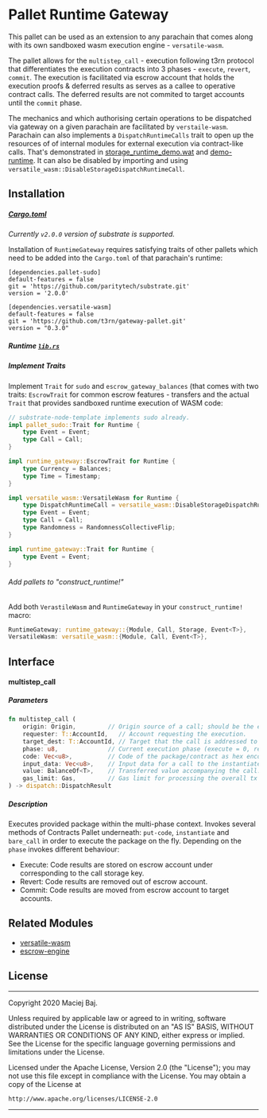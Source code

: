 # Pallet Runtime Gateway 

This pallet can be used as an extension to any parachain that comes along with its own sandboxed wasm execution engine - `versatile-wasm`. 

The pallet allows for the `multistep_call` - execution following t3rn protocol that differentiates the execution contracts into 3 phases - `execute`, `revert`, `commit`. The execution is facilitated via escrow account that holds the execution proofs & deferred results as serves as a callee to operative contract calls. The deferred results are not commited to target accounts until the `commit` phase. 

The mechanics and which authorising certain operations to be dispatched via gateway on a given parachain are facilitated by `verstaile-wasm`. Parachain can also implements a `DispatchRuntimeCalls` trait to open up the resources of of internal modules for external execution via contract-like calls. That's demonstrated in [storage_runtime_demo.wat](../contracts-gateway/fixtures/32b-account-and-u128-balance/storage_runtime_demo.wat) and [demo-runtime](../../demo-runtime). It can also be disabled by importing and using ``versatile_wasm::DisableStorageDispatchRuntimeCall``.


## Installation

##### [Cargo.toml](https://github.com/t3rn/t3rn/blob/development/gateway/demo-runtime/runtime/Cargo.toml)

_Currently `v2.0.0` version of substrate is supported._

Installation of `RuntimeGateway` requires satisfying traits of other pallets which need to be added into the `Cargo.toml` of that parachain's runtime:
```rust,nofmt
[dependencies.pallet-sudo]
default-features = false
git = 'https://github.com/paritytech/substrate.git'
version = '2.0.0'

[dependencies.versatile-wasm]
default-features = false
git = 'https://github.com/t3rn/gateway-pallet.git'
version = "0.3.0"
```

##### Runtime [`lib.rs`](https://github.com/t3rn/t3rn/blob/development/gateway/demo-runtime/runtime/src/lib.rs)

##### Implement Traits

Implement `Trait` for `sudo` and `escrow_gateway_balances` (that comes with two traits: `EscrowTrait` for common escrow features - transfers and the actual `Trait` that provides sandboxed runtime execution of WASM code:

```rust
// substrate-node-template implements sudo already.
impl pallet_sudo::Trait for Runtime {
	type Event = Event;
	type Call = Call;
}

impl runtime_gateway::EscrowTrait for Runtime {
	type Currency = Balances;
	type Time = Timestamp;
}

impl versatile_wasm::VersatileWasm for Runtime {
    type DispatchRuntimeCall = versatile_wasm::DisableStorageDispatchRuntimeCall;
    type Event = Event;
    type Call = Call;
    type Randomness = RandomnessCollectiveFlip;
}

impl runtime_gateway::Trait for Runtime {
    type Event = Event;
}
```

###### Add pallets to "construct_runtime!"
Add both `VerastileWasm` and `RuntimeGateway` in your `construct_runtime!` macro:
```rust
RuntimeGateway: runtime_gateway::{Module, Call, Storage, Event<T>},
VersatileWasm: versatile_wasm::{Module, Call, Event<T>},
```


## Interface
#### multistep_call
##### Parameters
```rust
fn multistep_call (
    origin: Origin,         // Origin source of a call; should be the escrow account owner.
    requester: T::AccountId,   // Account requesting the execution.
    target_dest: T::AccountId, // Target that the call is addressed to (can be an account or a contract)
    phase: u8,              // Current execution phase (execute = 0, revert = 1, commit = 2).
    code: Vec<u8>,          // Code of the package/contract as hex encode .wasm.
    input_data: Vec<u8>,    // Input data for a call to the instantiated code.
    value: BalanceOf<T>,    // Transferred value accompanying the call.
    gas_limit: Gas,         // Gas limit for processing the overall tx (instantiate + call).
) -> dispatch::DispatchResult
```
##### Description
Executes provided package within the multi-phase context. Invokes several methods of Contracts Pallet underneath: `put-code`, `instantiate` and `bare_call` in order to execute the package on the fly.
Depending on the `phase` invokes different behaviour: 
- Execute: Code results are stored on escrow account under corresponding to the call storage key.
- Revert:  Code results are removed out of escrow account.
- Commit:  Code results are moved from escrow account to target accounts.

## Related Modules

* [versatile-wasm](../../escrow-engine/versatile-wasm)
* [escrow-engine](../../escrow-engine)

## License

---
Copyright 2020 Maciej Baj.

Unless required by applicable law or agreed to in writing, software
distributed under the License is distributed on an "AS IS" BASIS,
WITHOUT WARRANTIES OR CONDITIONS OF ANY KIND, either express or implied.
See the License for the specific language governing permissions and
limitations under the License.

Licensed under the Apache License, Version 2.0 (the "License");
you may not use this file except in compliance with the License.
You may obtain a copy of the License at

    http://www.apache.org/licenses/LICENSE-2.0
    
---
